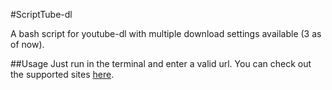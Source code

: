 #ScriptTube-dl

A bash script for youtube-dl with multiple download settings available (3 as of now).

##Usage
Just run in the terminal and enter a valid url.
You can check out the supported sites [here](https://rg3.github.io/youtube-dl/supportedsites.html).
